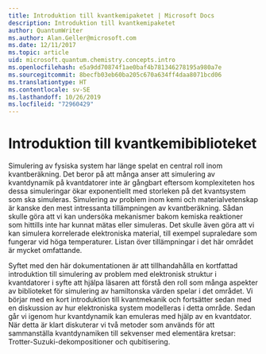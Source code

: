 ```yaml
---
title: Introduktion till kvantkemipaketet | Microsoft Docs
description: Introduktion till kvantkemipaketet
author: QuantumWriter
ms.author: Alan.Geller@microsoft.com
ms.date: 12/11/2017
ms.topic: article
uid: microsoft.quantum.chemistry.concepts.intro
ms.openlocfilehash: e5a9dd70874f1ae0baf4b781346278195a980a7e
ms.sourcegitcommit: 8becfb03eb60ba205c670a634ff4daa8071bcd06
ms.translationtype: HT
ms.contentlocale: sv-SE
ms.lasthandoff: 10/26/2019
ms.locfileid: "72960429"
---
```

# <a name="introduction-to-the-quantum-chemistry-library"></a>Introduktion till kvantkemibiblioteket

Simulering av fysiska system har länge spelat en central roll inom kvantberäkning.  Det beror på att många anser att simulering av kvantdynamik på kvantdatorer inte är gångbart eftersom komplexiteten hos dessa simuleringar ökar exponentiellt med storleken på det kvantsystem som ska simuleras.  Simulering av problem inom kemi och materialvetenskap är kanske den mest intressanta tillämpningen av kvantberäkning. Sådan skulle göra att vi kan undersöka mekanismer bakom kemiska reaktioner som hittills inte har kunnat mätas eller simuleras.  Det skulle även göra att vi kan simulera korrelerade elektroniska material, till exempel supraledare som fungerar vid höga temperaturer. Listan över tillämpningar i det här området är mycket omfattande.

Syftet med den här dokumentationen är att tillhandahålla en kortfattad introduktion till simulering av problem med elektronisk struktur i kvantdatorer i syfte att hjälpa läsaren att förstå den roll som många aspekter av biblioteket för simulering av hamiltonska värden spelar i det området.  Vi börjar med en kort introduktion till kvantmekanik och fortsätter sedan med en diskussion av hur elektroniska system modelleras i detta område.  Sedan går vi igenom hur kvantdynamik kan emuleras med hjälp av en kvantdator.  När detta är klart diskuterar vi två metoder som används för att sammanställa kvantdynamiken till sekvenser med elementära kretsar: Trotter-Suzuki-dekompositioner och qubitisering.
